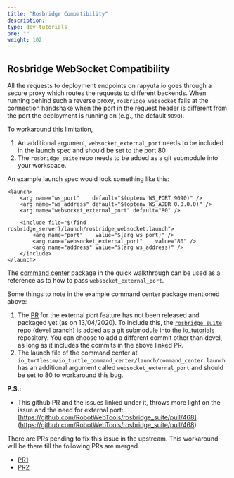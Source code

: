 ```yaml
---
title: "Rosbridge Compatibility"
description:
type: dev-tutorials
pre: ""
weight: 102
---
```

## Rosbridge WebSocket Compatibility
All the requests to deployment endpoints on rapyuta.io goes through a secure proxy which routes the requests to different backends.
When running behind such a reverse proxy, `rosbridge_websocket` fails at the connection handshake when the port in the request header is different from the port the deployment is running on (e.g., the default `9090`).

To workaround this limitation,

1. An additional argument, `websocket_external_port` needs to be included in the launch spec and should be set to the port 80
2. The `rosbridge_suite` repo needs to be added as a git submodule into your workspace.

An example launch spec would look something like this:
```
<launch>
    <arg name="ws_port"    default="$(optenv WS_PORT 9090)" />
    <arg name="ws_address" default="$(optenv WS_ADDR 0.0.0.0)" />
    <arg name="websocket_external_port" default="80" />

    <include file="$(find rosbridge_server)/launch/rosbridge_websocket.launch">
        <arg name="port"    value="$(arg ws_port)" />
        <arg name="websocket_external_port"    value="80" />
        <arg name="address" value="$(arg ws_address)" />
    </include>
</launch>

```

The [command center](/quick-walkthrough/#create-command-center-package) package in the quick walkthrough can be used as a reference as to how to pass `websocket_external_port`.

Some things to note in the example command center package mentioned above:

1. The [PR](https://github.com/RobotWebTools/rosbridge_suite/pull/468) for the external port feature has not been released and packaged yet (as on 13/04/2020). To include this, the [`rosbridge_suite`](https://github.com/RobotWebTools/rosbridge_suite) repo (devel branch) is added as a [git submodule](https://git-scm.com/book/en/v2/Git-Tools-Submodules) into the [io_tutorials](https://github.com/rapyuta-robotics/io_tutorials) repository. You can choose to add a different commit other than devel, as long as it includes the commits in the above linked PR. 
2. The launch file of the command center at `io_turtlesim/io_turtle_command_center/launch/command_center.launch` has an additional argument called `websocket_external_port` and should be set to 80 to workaround this bug.

**P.S.:** 
- This github PR and the issues linked under it, throws more light on the issue and the need for external port: [https://github.com/RobotWebTools/rosbridge_suite/pull/468] (https://github.com/RobotWebTools/rosbridge_suite/pull/468)

There are PRs pending to fix this issue in the upstream. This workaround will be there till the following PRs are merged.

- [PR1](https://github.com/crossbario/autobahn-python/pull/1378)
- [PR2](https://github.com/RobotWebTools/rosbridge_suite/pull/494)
